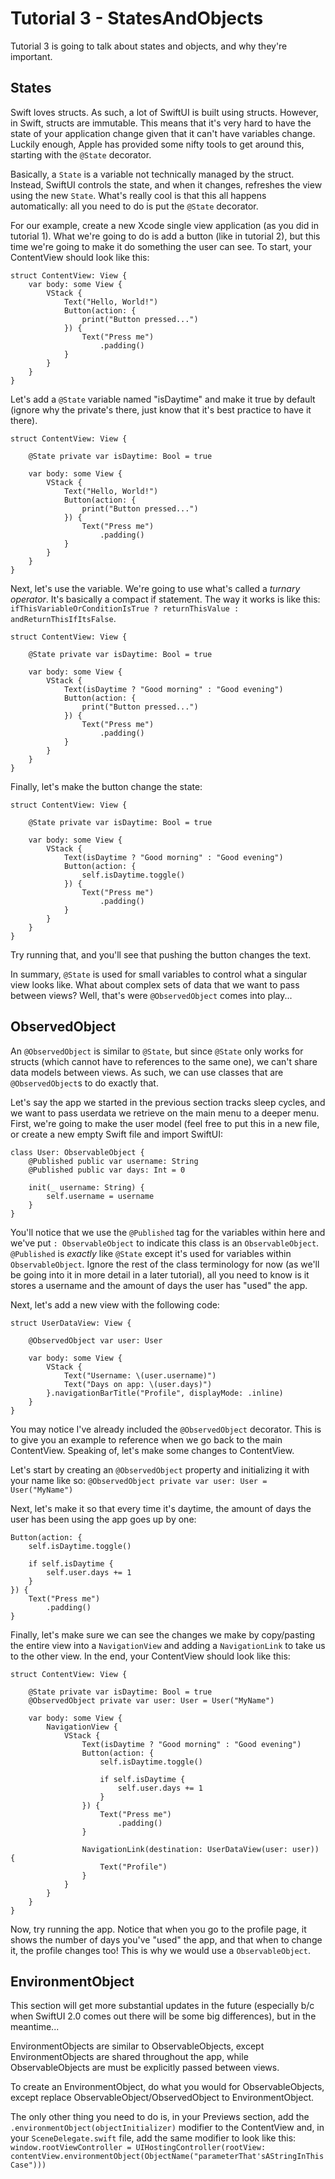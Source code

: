 # Tutorial 3 - StatesAndObjects

Tutorial 3 is going to talk about states and objects, and why they're important.

## States

Swift loves structs. As such, a lot of SwiftUI is built using structs. However, in Swift, structs are immutable. This means that it's very hard to have the state of your application change given that it can't have variables change. Luckily enough, Apple has provided some nifty tools to get around this, starting with the `@State` decorator.

Basically, a `State` is a variable not technically managed by the struct. Instead, SwiftUI controls the state, and when it changes, refreshes the view using the new `State`. What's really cool is that this all happens automatically: all you need to do is put the `@State` decorator.

For our example, create a new Xcode single view application (as you did in tutorial 1). What we're going to do is add a button (like in tutorial 2), but this time we're going to make it do something the user can see. To start, your ContentView should look like this:

```
struct ContentView: View {
    var body: some View {
        VStack {
            Text("Hello, World!")
            Button(action: {
                print("Button pressed...")
            }) {
                Text("Press me")
                    .padding()
            }
        }
    }
}
```

Let's add a `@State` variable named "isDaytime" and make it true by default (ignore why the private's there, just know that it's best practice to have it there).

```
struct ContentView: View {
    
    @State private var isDaytime: Bool = true
    
    var body: some View {
        VStack {
            Text("Hello, World!")
            Button(action: {
                print("Button pressed...")
            }) {
                Text("Press me")
                    .padding()
            }
        }
    }
}
```

Next, let's use the variable. We're going to use what's called a *turnary operator*. It's basically a compact if statement. The way it works is like this: `ifThisVariableOrConditionIsTrue ? returnThisValue : andReturnThisIfItsFalse`.

```
struct ContentView: View {
    
    @State private var isDaytime: Bool = true
    
    var body: some View {
        VStack {
            Text(isDaytime ? "Good morning" : "Good evening")
            Button(action: {
                print("Button pressed...")
            }) {
                Text("Press me")
                    .padding()
            }
        }
    }
}
```

Finally, let's make the button change the state:

```
struct ContentView: View {
    
    @State private var isDaytime: Bool = true
    
    var body: some View {
        VStack {
            Text(isDaytime ? "Good morning" : "Good evening")
            Button(action: {
                self.isDaytime.toggle()
            }) {
                Text("Press me")
                    .padding()
            }
        }
    }
}
```

Try running that, and you'll see that pushing the button changes the text.

In summary, `@State` is used for small variables to control what a singular view looks like. What about complex sets of data that we want to pass between views? Well, that's were `@ObservedObject` comes into play...

## ObservedObject

An `@ObservedObject` is similar to `@State`, but since `@State` only works for structs (which cannot have to references to the same one), we can't share data models between views. As such, we can use classes that are `@ObservedObject`s to do exactly that.

Let's say the app we started in the previous section tracks sleep cycles, and we want to pass userdata we retrieve on the main menu to a deeper menu. First, we're going to make the user model (feel free to put this in a new file, or create a new empty Swift file and import SwiftUI:

```
class User: ObservableObject {
    @Published public var username: String
    @Published public var days: Int = 0
    
    init(_ username: String) {
        self.username = username
    }
}
```

You'll notice that we use the `@Published` tag for the variables within here and we've put `: ObservableObject` to indicate this class is an `ObservableObject`. `@Published` is *exactly* like `@State` except it's used for variables within `ObservableObject`. Ignore the rest of the class terminology for now (as we'll be going into it in more detail in a later tutorial), all you need to know is it stores a username and the amount of days the user has "used" the app.

Next, let's add a new view with the following code:

```
struct UserDataView: View {
    
    @ObservedObject var user: User
    
    var body: some View {
        VStack {
            Text("Username: \(user.username)")
            Text("Days on app: \(user.days)")
        }.navigationBarTitle("Profile", displayMode: .inline)
    }
}
```

You may notice I've already included the `@ObservedObject` decorator. This is to give you an example to reference when we go back to the main ContentView. Speaking of, let's make some changes to ContentView.

Let's start by creating an `@ObservedObject` property and initializing it with your name like so: `@ObservedObject private var user: User = User("MyName")`

Next, let's make it so that every time it's daytime, the amount of days the user has been using the app goes up by one:
```
Button(action: {
    self.isDaytime.toggle()

    if self.isDaytime {
        self.user.days += 1
    }
}) {
    Text("Press me")
        .padding()
}
```

Finally, let's make sure we can see the changes we make by copy/pasting the entire view into a `NavigationView` and adding a `NavigationLink` to take us to the other view. In the end, your ContentView should look like this:

```
struct ContentView: View {
    
    @State private var isDaytime: Bool = true
    @ObservedObject private var user: User = User("MyName")
    
    var body: some View {
        NavigationView {
            VStack {
                Text(isDaytime ? "Good morning" : "Good evening")
                Button(action: {
                    self.isDaytime.toggle()
                    
                    if self.isDaytime {
                        self.user.days += 1
                    }
                }) {
                    Text("Press me")
                        .padding()
                }
                
                NavigationLink(destination: UserDataView(user: user)) {
                    Text("Profile")
                }
            }
        }
    }
}
```

Now, try running the app. Notice that when you go to the profile page, it shows the number of days you've "used" the app, and that when to change it, the profile changes too! This is why we would use a `ObservableObject`.

## EnvironmentObject

This section will get more substantial updates in the future (especially b/c when SwiftUI 2.0 comes out there will be some big differences), but in the meantime...

EnvironmentObjects are similar to ObservableObjects, except EnvironmentObjects are shared throughout the app, while ObservableObjects are must be explicitly passed between views.

To create an EnvironmentObject, do what you would for ObservableObjects, except replace ObservableObject/ObservedObject to EnvironmentObject.

The only other thing you need to do is, in your Previews section, add the `.environmentObject(objectInitializer)` modifier to the ContentView and, in your `SceneDelegate.swift` file, add the same modifier to look like this: `window.rootViewController = UIHostingController(rootView: contentView.environmentObject(ObjectName("parameterThat'sAStringInThisCase")))`
